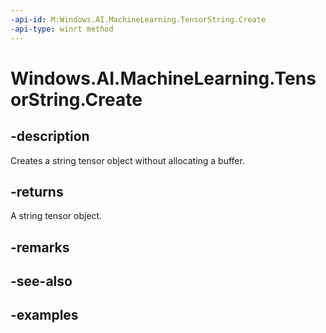 ```yaml
---
-api-id: M:Windows.AI.MachineLearning.TensorString.Create
-api-type: winrt method
---
```


<!-- Method syntax.
public TensorString TensorString.Create()
-->

# Windows.AI.MachineLearning.TensorString.Create

## -description
Creates a string tensor object without allocating a buffer.

## -returns
A string tensor object.

## -remarks

## -see-also

## -examples
